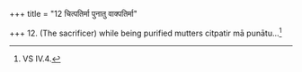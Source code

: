 +++
title = "12 चित्पतिर्मा पुनातु वाक्पतिर्मा"

+++
12. (The sacrificer) while being purified mutters citpatir mā punātu...[^1]  

[^1]: VS IV.4.
